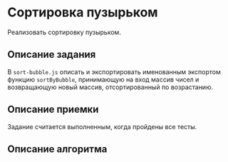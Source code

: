 # Сортировка пузырьком

Реализовать сортировку пузырьком.

## Описание задания

В `sort-bubble.js` описать и экспортировать именованным экспортом функцию `sortByBubble`, принимающую на вход массив чисел и возвращающую новый массив, отсортированный по возрастанию.

## Описание приемки

Задание считается выполненным, когда пройдены все тесты.

## Описание алгоритма
